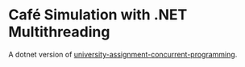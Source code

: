 # Café Simulation with .NET Multithreading

A dotnet version of [university-assignment-concurrent-programming](https://github.com/jozhuatwx/university-assignment-concurrent-programming).
